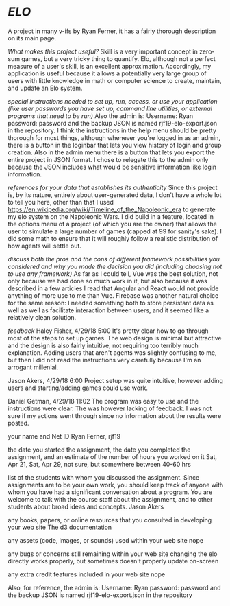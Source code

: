 # *ELO*
A project in many v-ifs by Ryan Ferner, it has a fairly thorough description on its main page.

*What makes this project useful?*
Skill is a very important concept in zero-sum games, but a very tricky thing to quantify. Elo, although not a perfect measure of a user's skill, is an excellent approximation.  Accordingly, my application is useful because it allows a potentially very large group of users with little knowledge in math or computer science to create, maintain, and update an Elo system.

*special instructions needed to set up, run, access, or use your application (like user passwords you have set up, command line utilities, or external programs that need to be run)*
Also the admin is:
Username: Ryan
password: password
and the backup JSON is named rjf19-elo-export.json in the repository.
I think the instructions in the help menu should be pretty thorough for most things, although whenever you're logged in as an admin, there is a button in the loginbar that lets you view history of login and group creation. Also in the admin menu there is a button that lets you export the entire project in JSON format.  I chose to relegate this to the admin only because the JSON includes what would be sensitive information like login information.

*references for your data that establishes its authenticity*
Since this project is, by its nature, entirely about user-generated data, I don't have a whole lot to tell you here, other than that I used https://en.wikipedia.org/wiki/Timeline_of_the_Napoleonic_era to generate my elo system on the Napoleonic Wars.
I did build in a feature, located in the options menu of a project (of which you are the owner) that allows the user to simulate a large number of games (capped at 99 for sanity's sake). I did some math to ensure that it will roughly follow a realistic distribution of how agents will settle out.


*discuss both the pros and the cons of different framework possibilities you considered and why you made the decision you did (including choosing not to use any framework)*
As far as I could tell, Vue was the best solution, not only because we had done so much work in it, but also because it was described in a few articles I read that Angular and React would not provide anything of more use to me than Vue.  Firebase was another natural choice for the same reason: I needed something both to store persistant data as well as well as facilitate interaction between users, and it seemed like a relatively clean solution.


*feedback*
Haley Fisher, 4/29/18 5:00
It's pretty clear how to go through most of the steps to set up games. The web design is minimal but attractive and the design is also fairly intuitive, not requiring too terribly much explanation. Adding users that aren't agents was slightly confusing to me, but then I did not read the instructions very carefully because I'm an arrogant millenial.

Jason Akers, 4/29/18 6:00
Project setup was quite intuitive, however adding users and starting/adding games could use work.

Daniel Getman, 4/29/18 11:02
The program was easy to use and the instructions were clear. The was however lacking of feedback. I was not sure if my actions went through since no information about the results were posted.



your name and Net ID
Ryan Ferner, rjf19

the date you started the assignment, the date you completed the assignment, and an estimate of the number of hours you worked on it
Sat, Apr 21, Sat, Apr 29, not sure, but somewhere between 40-60 hrs

list of the students with whom you discussed the assignment. Since assignments are to be your own work, you should keep track of anyone with whom you have had a significant conversation about a program. You are welcome to talk with the course staff about the assignment, and to other students about broad ideas and concepts.
Jason Akers

any books, papers, or online resources that you consulted in developing your web site
The d3 documentation

any assets (code, images, or sounds) used within your web site
nope

any bugs or concerns still remaining within your web site
changing the elo directly works properly, but sometimes doesn't properly update on-screen

any extra credit features included in your web site
nope


Also, for reference, the admin is:
Username: Ryan
password: password
and the backup JSON is named rjf19-elo-export.json in the repository